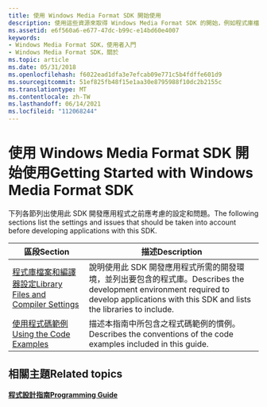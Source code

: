 ```yaml
---
title: 使用 Windows Media Format SDK 開始使用
description: 使用這些資源來取得 Windows Media Format SDK 的開始，例如程式庫檔案和編譯器設定。
ms.assetid: e6f560a6-e677-47dc-b99c-e14bd60e4007
keywords:
- Windows Media Format SDK，使用者入門
- Windows Media Format SDK，關於
ms.topic: article
ms.date: 05/31/2018
ms.openlocfilehash: f6022ead1dfa3e7efcab09e771c5b4fdffe601d9
ms.sourcegitcommit: 51ef825fb48f15e1aa30e8795988f10dc2b2155c
ms.translationtype: MT
ms.contentlocale: zh-TW
ms.lasthandoff: 06/14/2021
ms.locfileid: "112068244"
---
```

# <a name="getting-started-with-windows-media-format-sdk"></a><span data-ttu-id="9daac-105">使用 Windows Media Format SDK 開始使用</span><span class="sxs-lookup"><span data-stu-id="9daac-105">Getting Started with Windows Media Format SDK</span></span>

<span data-ttu-id="9daac-106">下列各節列出使用此 SDK 開發應用程式之前應考慮的設定和問題。</span><span class="sxs-lookup"><span data-stu-id="9daac-106">The following sections list the settings and issues that should be taken into account before developing applications with this SDK.</span></span>



| <span data-ttu-id="9daac-107">區段</span><span class="sxs-lookup"><span data-stu-id="9daac-107">Section</span></span>                                                                        | <span data-ttu-id="9daac-108">描述</span><span class="sxs-lookup"><span data-stu-id="9daac-108">Description</span></span>                                                                                                              |
|--------------------------------------------------------------------------------|--------------------------------------------------------------------------------------------------------------------------|
| [<span data-ttu-id="9daac-109">程式庫檔案和編譯器設定</span><span class="sxs-lookup"><span data-stu-id="9daac-109">Library Files and Compiler Settings</span></span>](library-files-and-compiler-settings.md) | <span data-ttu-id="9daac-110">說明使用此 SDK 開發應用程式所需的開發環境，並列出要包含的程式庫。</span><span class="sxs-lookup"><span data-stu-id="9daac-110">Describes the development environment required to develop applications with this SDK and lists the libraries to include.</span></span> |
| [<span data-ttu-id="9daac-111">使用程式碼範例</span><span class="sxs-lookup"><span data-stu-id="9daac-111">Using the Code Examples</span></span>](using-the-code-examples.md)                         | <span data-ttu-id="9daac-112">描述本指南中所包含之程式碼範例的慣例。</span><span class="sxs-lookup"><span data-stu-id="9daac-112">Describes the conventions of the code examples included in this guide.</span></span>                                                   |



 

## <a name="related-topics"></a><span data-ttu-id="9daac-113">相關主題</span><span class="sxs-lookup"><span data-stu-id="9daac-113">Related topics</span></span>

<dl> <dt>

[<span data-ttu-id="9daac-114">**程式設計指南**</span><span class="sxs-lookup"><span data-stu-id="9daac-114">**Programming Guide**</span></span>](programming-guide.md)
</dt> </dl>

 

 




